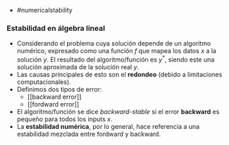 - #numericalstability

### Estabilidad en álgebra lineal
- Considerando el problema cuya solución depende de un algoritmo numérico, expresado como una función $f$ que mapea los datos $x$ a la solución $y$. El resultado del algoritmo/función es $y^*$, siendo este una solución aproximada de la solución real $y$.
- Las causas principales de esto son el **redondeo** (debido a limitaciones computacionales).
- Definimos dos tipos de error:
	- [[backward error]]
	- [[fordward error]]
- El algoritmo/función se dice *backward-stable* si el error **backward** es pequeño para todos los inputs $x$.
- La **estabilidad numérica**, por lo general, hace referencia a una estabilidad mezclada entre fordward y backward.